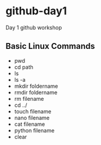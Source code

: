 # github-day1
Day 1 github workshop
## Basic Linux Commands
- pwd
- cd path
- ls
- ls -a
- mkdir foldername
- rmdir foldername
- rm filename
- cd ../
- touch filename 
- nano filename
- cat filename
- python filename
- clear


